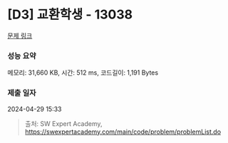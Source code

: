 # [D3] 교환학생 - 13038 

[문제 링크](https://swexpertacademy.com/main/code/problem/problemDetail.do?contestProbId=AXxNn6GaPW4DFASZ) 

### 성능 요약

메모리: 31,660 KB, 시간: 512 ms, 코드길이: 1,191 Bytes

### 제출 일자

2024-04-29 15:33



> 출처: SW Expert Academy, https://swexpertacademy.com/main/code/problem/problemList.do